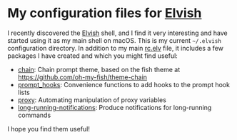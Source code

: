 # My configuration files for [Elvish](https://elvish.io/)

I recently discovered the [Elvish](https://elvish.io/) shell, and I
find it very interesting and have started using it as my main shell on
macOS. This is my current `~/.elvish` configuration directory. In
addition to my main [rc.elv](rc.elv) file, it includes a few packages
I have created and which you might find useful:

- [chain](lib/chain.elv): Chain prompt theme, based on the fish theme
  at https://github.com/oh-my-fish/theme-chain
- [prompt\_hooks](lib/prompt_hooks.elv): Convenience functions to add
  hooks to the prompt hook lists
- [proxy](lib/proxy.elv): Automating manipulation of proxy variables
- [long-running-notifications](lib/long-running-notifications.elv):
  Produce notifications for long-running commands

I hope you find them useful!
